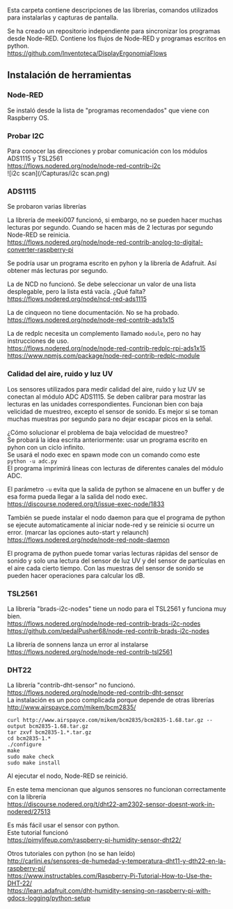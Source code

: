 Esta carpeta contiene descripciones de las librerías, 
comandos utilizados para instalarlas y capturas de pantalla.  

Se ha creado un repositorio independiente para sincronizar los programas desde Node-RED.
Contiene los flujos de Node-RED y programas escritos en python.  
https://github.com/Inventoteca/DisplayErgonomiaFlows  

## Instalación de herramientas

### Node-RED
Se instaló desde la lista de "programas recomendados" que viene con Raspberry OS.  

### Probar I2C
Para conocer las direcciones y probar comunicación con los módulos ADS1115 y TSL2561  
https://flows.nodered.org/node/node-red-contrib-i2c  
![i2c scan](/Capturas/i2c scan.png)

### ADS1115
Se probaron varias librerías  

La librería de meeki007 funcionó, si embargo, no se pueden hacer muchas lecturas por segundo. 
Cuando se hacen más de 2 lecturas por segundo Node-RED se reinicia.  
https://flows.nodered.org/node/node-red-contrib-anolog-to-digital-converter-raspberry-pi  

Se podría usar un programa escrito en pyhon y la librería de Adafruit. Así obtener más lecturas por segundo.  

La de NCD no funcionó. Se debe seleccionar un valor de una lista desplegable, pero la lista está vacía. ¿Qué falta?  
https://flows.nodered.org/node/ncd-red-ads1115  

La de cinqueon no tiene documentación. No se ha probado.  
https://flows.nodered.org/node/node-red-contrib-ads1x15  

La de redplc necesita un complemento llamado `module`, pero no hay instrucciones de uso.  
https://flows.nodered.org/node/node-red-contrib-redplc-rpi-ads1x15  
https://www.npmjs.com/package/node-red-contrib-redplc-module  

### Calidad del aire, ruido y luz UV
Los sensores utilizados para medir calidad del aire, ruido y luz UV se conectan al módulo ADC ADS1115.
Se deben calibrar para mostrar las lecturas en las unidades correspondientes.
Funcionan bien con baja velicidad de muestreo, excepto el sensor de sonido.
Es mejor si se toman muchas muestras por segundo para no dejar escapar picos en la señal.

¿Cómo solucionar el problema de baja velocidad de muestreo?  
Se probará la idea escrita anteriormente: usar un programa escrito en pyhon con un ciclo infinito.  
Se usará el nodo exec en spawn mode con un comando como este  
`python -u adc.py`  
El programa imprimirá líneas con lecturas de diferentes canales del módulo ADC.  

El parámetro `-u` evita que la salida de python se almacene en un buffer 
y de esa forma pueda llegar a la salida del nodo exec.  
https://discourse.nodered.org/t/issue-exec-node/1833  

También se puede instalar el nodo daemon para que el programa de python se 
ejecute  automaticamente al iniciar node-red y se reinicie si ocurre un error.
(marcar las opciones auto-start y relaunch) 
https://flows.nodered.org/node/node-red-node-daemon  

El programa de python puede tomar varias lecturas rápidas del sensor de sonido 
y solo una lectura del sensor de luz UV y del sensor de partículas en el aire cada cierto tiempo.
Con las muestras del sensor de sonido se pueden hacer operaciones para calcular los dB.  

### TSL2561
La librería "brads-i2c-nodes" tiene un nodo para el TSL2561 y funciona muy bien.  
https://flows.nodered.org/node/node-red-contrib-brads-i2c-nodes  
https://github.com/pedalPusher68/node-red-contrib-brads-i2c-nodes  

La librería de sonnens lanza un error al instalarse  
https://flows.nodered.org/node/node-red-contrib-tsl2561  

### DHT22
La librería "contrib-dht-sensor" no funcionó.  
https://flows.nodered.org/node/node-red-contrib-dht-sensor  
La instalación es un poco complicada porque depende de otras librerías  
http://www.airspayce.com/mikem/bcm2835/  
```
curl http://www.airspayce.com/mikem/bcm2835/bcm2835-1.68.tar.gz --output bcm2835-1.68.tar.gz
tar zxvf bcm2835-1.*.tar.gz
cd bcm2835-1.*
./configure
make
sudo make check
sudo make install
```
Al ejecutar el nodo, Node-RED se reinició.  

En este tema mencionan que algunos sensores no funcionan correctamente con la librería  
https://discourse.nodered.org/t/dht22-am2302-sensor-doesnt-work-in-nodered/27513  

Es más fácil usar el sensor con python.  
Este tutorial funcionó  
https://pimylifeup.com/raspberry-pi-humidity-sensor-dht22/  

Otros tutoriales con python (no se han leído)  
http://carlini.es/sensores-de-humedad-y-temperatura-dht11-y-dth22-en-la-raspberry-pi/  
https://www.instructables.com/Raspberry-Pi-Tutorial-How-to-Use-the-DHT-22/  
https://learn.adafruit.com/dht-humidity-sensing-on-raspberry-pi-with-gdocs-logging/python-setup  
